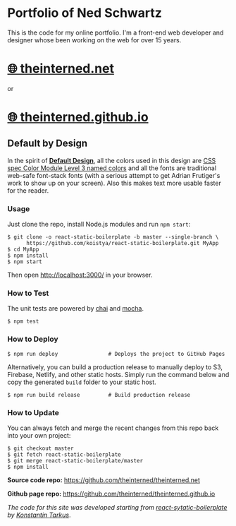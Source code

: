 # Portfolio of Ned Schwartz

This is the code for my online portfolio. I'm a front-end web developer and designer whose been working on the web for over 15 years.

# [🌐 theinterned.net](http://theinterned.net)

or

# [🌐 theinterned.github.io](http://theinterned.github.io)


## Default by Design
In the spirit of **[Default Design](http://blog.linedandunlined.com/post/404940995/default-systems-in-graphic-design)**, all the colors used in this design are [CSS spec Color Module Level 3 named colors](https://www.w3.org/TR/css3-color/) and all the fonts are traditional web-safe font-stack fonts (with a serious attempt to get Adrian Frutiger's work to show up on your screen). Also this makes text more usable faster for the reader.

### Usage

Just clone the repo, install Node.js modules and run `npm start`:

```
$ git clone -o react-static-boilerplate -b master --single-branch \
      https://github.com/koistya/react-static-boilerplate.git MyApp
$ cd MyApp
$ npm install
$ npm start
```

Then open [http://localhost:3000/](http://localhost:3000/) in your browser.

### How to Test

The unit tests are powered by [chai](http://chaijs.com/) and [mocha](http://mochajs.org/).

```
$ npm test
```

### How to Deploy

```shell
$ npm run deploy                # Deploys the project to GitHub Pages
```

Alternatively, you can build a production release to manually deploy to S3, Firebase, Netlify, and other static hosts. Simply run the command below and copy the generated `build` folder to your static host.

```shell
$ npm run build release         # Build production release
```

### How to Update

You can always fetch and merge the recent changes from this repo back into
your own project:

```shell
$ git checkout master
$ git fetch react-static-boilerplate
$ git merge react-static-boilerplate/master
$ npm install
```

**Source code repo:** https://github.com/theinterned/theinterned.net

**Github page repo:** https://github.com/theinterned/theinterned.github.io

_The code for this site was developed starting from [react-sytatic-boilerplate](https://github.com/koistya/react-static-boilerplate) by [Konstantin Tarkus](https://github.com/koistya)_.
